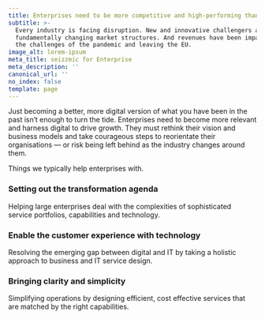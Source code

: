 ```yaml
---
title: Enterprises need to be more competitive and high-performing than ever before
subtitle: >-
  Every industry is facing disruption. New and innovative challengers are
  fundamentally changing market structures. And revenues have been impacted by
  the challenges of the pandemic and leaving the EU.
image_alt: lorem-ipsum
meta_title: seizzmic for Enterprise
meta_description: ''
canonical_url: ''
no_index: false
template: page
---
```

Just becoming a better, more digital version of what you have been in the past isn’t enough to turn the tide. Enterprises need to become more relevant and harness digital to drive growth. They must rethink their vision and business models and take courageous steps to reorientate their organisations — or risk being left behind as the industry changes around them.

Things we typically help enterprises with.

### Setting out the transformation agenda

Helping large enterprises deal with the complexities of sophisticated service portfolios, capabilities and technology.

### Enable the customer experience with technology

Resolving the emerging gap between digital and IT by taking a holistic approach to business and IT service design.

### Bringing clarity and simplicity

Simplifying operations by designing efficient, cost effective services that are matched by the right capabilities.
